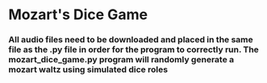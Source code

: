 # Mozart's Dice Game
### All audio files need to be downloaded and placed in the same file as the .py file in order for the program to correctly run. The mozart_dice_game.py program will randomly generate a mozart waltz using simulated dice roles
